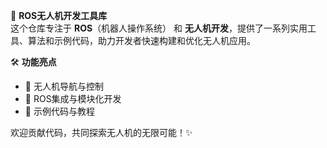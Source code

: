 🚀 **ROS无人机开发工具库**  
这个仓库专注于 **ROS**（机器人操作系统） 和 **无人机开发**，提供了一系列实用工具、算法和示例代码，助力开发者快速构建和优化无人机应用。  

🛠️ **功能亮点**  
- 📡 无人机导航与控制  
- 🤖 ROS集成与模块化开发  
- 🧩 示例代码与教程  

欢迎贡献代码，共同探索无人机的无限可能！✨
